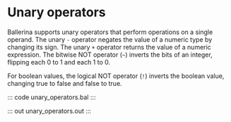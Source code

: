 # Unary operators

Ballerina supports unary operators that perform operations on a single operand. The unary `-` operator negates the value of a numeric type by changing its sign. The unary `+` operator returns the value of a numeric expression. The bitwise NOT operator (`~`) inverts the bits of an integer, flipping each 0 to 1 and each 1 to 0.

For boolean values, the logical NOT operator (`!`) inverts the boolean value, changing true to false and false to true.

::: code unary_operators.bal :::

::: out unary_operators.out :::
